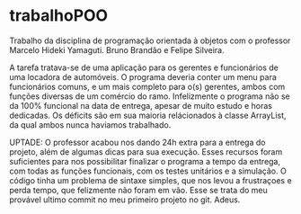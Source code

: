 # trabalhoPOO
Trabalho da disciplina de programação orientada à objetos com o professor Marcelo Hideki Yamaguti.
Bruno Brandão e Felipe Silveira.

A tarefa tratava-se de uma aplicação para os gerentes e funcionários de uma locadora de automóveis. O programa deveria conter um menu para funcionários comuns, e um mais completo para o(s) gerentes, ambos com funções diversas de um comércio do ramo. Infelizmente o programa não se da 100% funcional na data de entrega, apesar de muito estudo e horas dedicadas. Os déficits são em sua maioria relácionados à classe ArrayList, da qual ambos nunca haviamos trabalhado. 


UPTADE: 
O professor acabou nos dando 24h extra para a entrega do projeto, além de algumas dicas para sua execução. Esses recursos foram suficientes para nos possibilitar finalizar o programa a tempo da entrega, com todas as funções funcionais, com os testes unitários e a simulação. O código tinha um problema de sintaxe simples, que nos levou a frustraçoes e perda tempo, que felizmente não foram em vão. Esse se trata do meu provável ultimo commit no meu primeiro projeto no git. Adeus.
